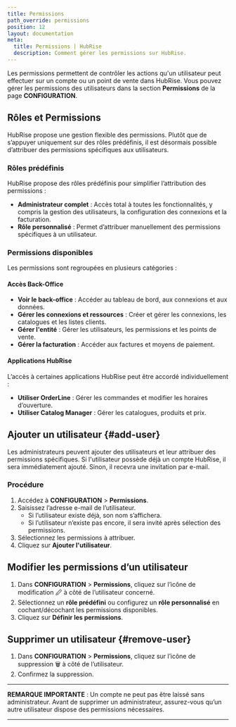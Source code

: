 ```yaml
---
title: Permissions
path_override: permissions
position: 12
layout: documentation
meta:
  title: Permissions | HubRise
  description: Comment gérer les permissions sur HubRise.
---
```


Les permissions permettent de contrôler les actions qu'un utilisateur peut effectuer sur un compte ou un point de vente dans HubRise. Vous pouvez gérer les permissions des utilisateurs dans la section **Permissions** de la page **CONFIGURATION**.

## Rôles et Permissions

HubRise propose une gestion flexible des permissions. Plutôt que de s’appuyer uniquement sur des rôles prédéfinis, il est désormais possible d’attribuer des permissions spécifiques aux utilisateurs.

### Rôles prédéfinis

HubRise propose des rôles prédéfinis pour simplifier l’attribution des permissions :

- **Administrateur complet** : Accès total à toutes les fonctionnalités, y compris la gestion des utilisateurs, la configuration des connexions et la facturation.
- **Rôle personnalisé** : Permet d’attribuer manuellement des permissions spécifiques à un utilisateur.

### Permissions disponibles

Les permissions sont regroupées en plusieurs catégories :

#### Accès Back-Office

- **Voir le back-office** : Accéder au tableau de bord, aux connexions et aux données.
- **Gérer les connexions et ressources** : Créer et gérer les connexions, les catalogues et les listes clients.
- **Gérer l'entité** : Gérer les utilisateurs, les permissions et les points de vente.
- **Gérer la facturation** : Accéder aux factures et moyens de paiement.

#### Applications HubRise

L’accès à certaines applications HubRise peut être accordé individuellement :

- **Utiliser OrderLine** : Gérer les commandes et modifier les horaires d’ouverture.
- **Utiliser Catalog Manager** : Gérer les catalogues, produits et prix.

## Ajouter un utilisateur {#add-user}

Les administrateurs peuvent ajouter des utilisateurs et leur attribuer des permissions spécifiques. Si l'utilisateur possède déjà un compte HubRise, il sera immédiatement ajouté. Sinon, il recevra une invitation par e-mail.

### Procédure

1. Accédez à **CONFIGURATION** > **Permissions**.
2. Saisissez l’adresse e-mail de l’utilisateur.
   - Si l’utilisateur existe déjà, son nom s’affichera.
   - Si l’utilisateur n’existe pas encore, il sera invité après sélection des permissions.
3. Sélectionnez les permissions à attribuer.
4. Cliquez sur **Ajouter l'utilisateur**.

## Modifier les permissions d’un utilisateur

1. Dans **CONFIGURATION** > **Permissions**, cliquez sur l’icône de modification 🖉 à côté de l’utilisateur concerné.
2. Sélectionnez un **rôle prédéfini** ou configurez un **rôle personnalisé** en cochant/décochant les permissions disponibles.
3. Cliquez sur **Définir les permissions**.

## Supprimer un utilisateur {#remove-user}

1. Dans **CONFIGURATION** > **Permissions**, cliquez sur l’icône de suppression 🗑️ à côté de l’utilisateur.
2. Confirmez la suppression.

---

**REMARQUE IMPORTANTE** : Un compte ne peut pas être laissé sans administrateur. Avant de supprimer un administrateur, assurez-vous qu’un autre utilisateur dispose des permissions nécessaires.

---
